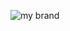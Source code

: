 
![my brand](https://cdn.discordapp.com/attachments/1039702613421195317/1039703147041542254/jichu_banner_00000.png)
